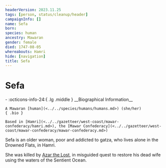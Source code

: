```yaml
---
headerVersion: 2023.11.25
tags: [person, status/cleanup/header]
campaignInfo: []
name: Sefa
born:
species: human
ancestry: Mawaran
gender: female
died: 1747-08-05
whereabouts: Hamri
hide: [navigation]
title: Sefa
---
```

# Sefa
<div class="grid cards ext-narrow-margin ext-one-column" markdown>
- :octicons-info-24:{ .lg .middle } __Biographical Information__

    A Mawaran [human](<../../species/humans/humans.md>) (she/her)  
    { .bio }

    Based in [Hamri](<../../gazetteer/west-coast/mawar-confederacy/hamri.md>), the [Mawar Confederacy](<../../gazetteer/west-coast/mawar-confederacy/mawar-confederacy.md>)
</div>



Sefa is an older woman, poor and addicted to gatza, who lives alone in the Drowned Flats, in Hamri. 


She was killed by [Azar the Lost](<./azar-the-lost.md>), in misguided quest to restore his dead wife using the waters of the Sentient Ocean. 
